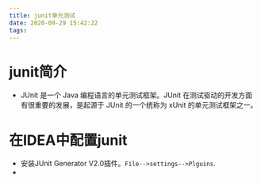 ```yaml
---
title: junit单元测试
date: 2020-09-29 15:42:22
tags:
---
```

# junit简介

* JUnit 是一个 Java 编程语言的单元测试框架。JUnit 在测试驱动的开发方面有很重要的发展，是起源于 JUnit 的一个统称为 xUnit 的单元测试框架之一。

# 在IDEA中配置junit

* 安装JUnit Generator V2.0插件。`File-->settings-->Plguins`.
* 
  